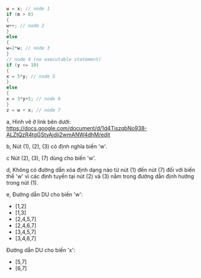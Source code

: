 ```Java
w = x; // node 1
if (m > 0)
{
w++; // node 2
}
else
{
w=2*w; // node 3
}
// node 4 (no executable statement)
if (y <= 10)
{
x = 5*y; // node 5
}
else
{
x = 3*y+5; // node 6
}
z = w + x; // node 7
```

a,
Hình vẽ ở link bên dưới:
https://docs.google.com/document/d/1d4TiszqbNo938-ALZtQzR4tgGStyAjdii2wmANW4dhM/edit

b,
Nút (1), (2), (3) có định nghĩa biến 'w'.

c 
Nút (2), (3), (7) dùng cho biến 'w'.

d,
Không có đường dẫn xóa định dạng nào từ nút (1) đến nút (7) đối với biến thể 'w' vì các định tuyến tại nút (2) và (3) nằm trong đường dẫn định hướng trong nút (1).

e,
Đường dẫn DU cho biến 'w':
- [1,2]
- [1,3]
- [2,4,5,7]
- [2,4,6,7]
- [3,4,5,7]
- [3,4,6,7]

Đường dẫn DU cho biến 'x':
- [5,7]
- [6,7]
